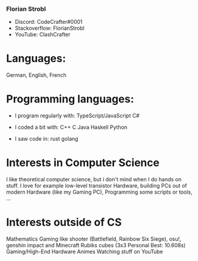 ### Florian Strobl
- Discord: CodeCrafter#0001
- Stackoverflow: FlorianStrobl
- YouTube: ClashCrafter

# Languages: 
German, English, French

# Programming languages:
- I program regularly with:
TypeScript/JavaScript
C#

- I coded a bit with:
C++
C
Java
Haskell
Python

- I saw code in:
rust
golang

# Interests in Computer Science
I like theoretical computer science, but i don't mind when I do hands on stuff.
I love for example low-level transistor Hardware, building PCs out of modern Hardware (like my Gaming PC), Programming some scripts or tools, ...

# Interests outside of CS
Mathematics
Gaming like shooter (Battlefield, Rainbow Six Siege), osu!, genshin impact and Minecraft
Rubiks cubes (3x3 Personal Best: 10.608s)
Gaming/High-End Hardware
Animes
Watching stuff on YouTube

